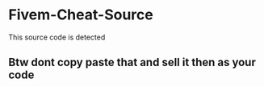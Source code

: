 # Fivem-Cheat-Source
This source code is detected 

## Btw dont copy paste that and sell it then as your code
